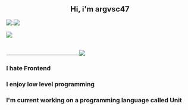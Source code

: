 <h1 align="center" style="font-size: 20px;">Hi, i'm argvsc47</h2>

<a href="https://github.com/anuraghazra/github-readme-stats">
  <img align="center" src="https://github-readme-stats.vercel.app/api?username=argvsc47&theme=radical&show_icons=true" />
</a>

<a href="https://github.com/anuraghazra/github-readme-stats">
  <img align="center" src="https://github-readme-stats.vercel.app/api/top-langs/?username=argvsc47&theme=radical" />
</a>

<br />
<br />

<a href="https://github.com/ryo-ma/github-profile-trophy">
  <img align="center" src="https://github-profile-trophy.vercel.app/?username=argvsc47&theme=darkhub&margin-h=25&margin-w=25" />
</a>

<br />
<br />

<a href="https://twitter.com/ryanlanciaux/status/1283755637126705152">
  <p>&emsp;&emsp;&emsp;&emsp;&emsp;&emsp;&emsp;&emsp;&emsp;&emsp;&emsp;&emsp;&emsp;&emsp;<img align="center" src="https://profile-counter.glitch.me/argvsc47/count.svg" /></p>
</a>

### I hate Frontend
### I enjoy low level programming
### I'm current working on a programming language called Unit
